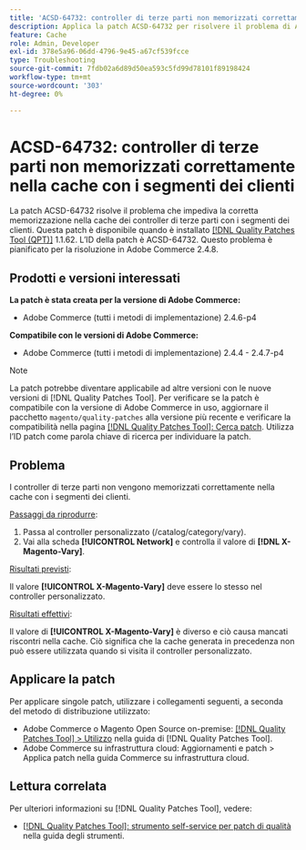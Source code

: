 ```yaml
---
title: 'ACSD-64732: controller di terze parti non memorizzati correttamente nella cache con i segmenti dei clienti'
description: Applica la patch ACSD-64732 per risolvere il problema di Adobe Commerce, a causa del quale i controller di terze parti non vengono memorizzati correttamente nella cache con i segmenti dei clienti.
feature: Cache
role: Admin, Developer
exl-id: 378e5a96-06dd-4796-9e45-a67cf539fcce
type: Troubleshooting
source-git-commit: 7fdb02a6d89d50ea593c5fd99d78101f89198424
workflow-type: tm+mt
source-wordcount: '303'
ht-degree: 0%

---
```


# ACSD-64732: controller di terze parti non memorizzati correttamente nella cache con i segmenti dei clienti

La patch ACSD-64732 risolve il problema che impediva la corretta memorizzazione nella cache dei controller di terze parti con i segmenti dei clienti. Questa patch è disponibile quando è installato [[!DNL Quality Patches Tool (QPT)]](/help/tools/quality-patches-tool/quality-patches-tool-to-self-serve-quality-patches.md) 1.1.62. L’ID della patch è ACSD-64732. Questo problema è pianificato per la risoluzione in Adobe Commerce 2.4.8.

## Prodotti e versioni interessati

**La patch è stata creata per la versione di Adobe Commerce:**

* Adobe Commerce (tutti i metodi di implementazione) 2.4.6-p4

**Compatibile con le versioni di Adobe Commerce:**

* Adobe Commerce (tutti i metodi di implementazione) 2.4.4 - 2.4.7-p4

>[!NOTE]
>
>La patch potrebbe diventare applicabile ad altre versioni con le nuove versioni di [!DNL Quality Patches Tool]. Per verificare se la patch è compatibile con la versione di Adobe Commerce in uso, aggiornare il pacchetto `magento/quality-patches` alla versione più recente e verificare la compatibilità nella pagina [[!DNL Quality Patches Tool]: Cerca patch](https://experienceleague.adobe.com/tools/commerce-quality-patches/index.html). Utilizza l’ID patch come parola chiave di ricerca per individuare la patch.

## Problema

I controller di terze parti non vengono memorizzati correttamente nella cache con i segmenti dei clienti.

<u>Passaggi da riprodurre</u>:

1. Passa al controller personalizzato (/catalog/category/vary).
1. Vai alla scheda **[!UICONTROL Network]** e controlla il valore di **[!DNL X-Magento-Vary]**.

<u>Risultati previsti</u>:

Il valore **[!UICONTROL X-Magento-Vary]** deve essere lo stesso nel controller personalizzato.

<u>Risultati effettivi</u>:

Il valore di **[!UICONTROL X-Magento-Vary]** è diverso e ciò causa mancati riscontri nella cache. Ciò significa che la cache generata in precedenza non può essere utilizzata quando si visita il controller personalizzato.

## Applicare la patch

Per applicare singole patch, utilizzare i collegamenti seguenti, a seconda del metodo di distribuzione utilizzato:

* Adobe Commerce o Magento Open Source on-premise: [[!DNL Quality Patches Tool] > Utilizzo](/help/tools/quality-patches-tool/usage.md) nella guida di [!DNL Quality Patches Tool].
* Adobe Commerce su infrastruttura cloud: Aggiornamenti e patch > Applica patch nella guida Commerce su infrastruttura cloud.

## Lettura correlata

Per ulteriori informazioni su [!DNL Quality Patches Tool], vedere:

* [[!DNL Quality Patches Tool]: strumento self-service per patch di qualità](/help/tools/quality-patches-tool/quality-patches-tool-to-self-serve-quality-patches.md) nella guida degli strumenti.
